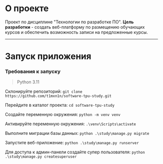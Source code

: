 # О проекте #

Проект по дисциплине "Технологии по разработке ПО". **Цель разработки** - 
создать веб-платформу по размещению обучающих курсов и обеспечить возможность 
записи на предложенные курсы.

---

# Запуск приложения

### Требования к запуску
> Python 3.11

Склонируйте репозиторий: `git clone https://github.com/t1mxn1n/software-tpu-study.git`

Перейдите в каталог проекта: `cd software-tpu-study`

Создайте переменную окружения: `python -m venv venv`

Активируйте переменную окружения: `.\venv\Scripts\activate`

Выполните миграции базы данных: `python .\study\manage.py migrate`

Запустите веб-приложение: `python .\study\manage.py runserver`

Для доступа к админ-панели создайте супер пользователя: `python .\study\manage.py createsuperuser`